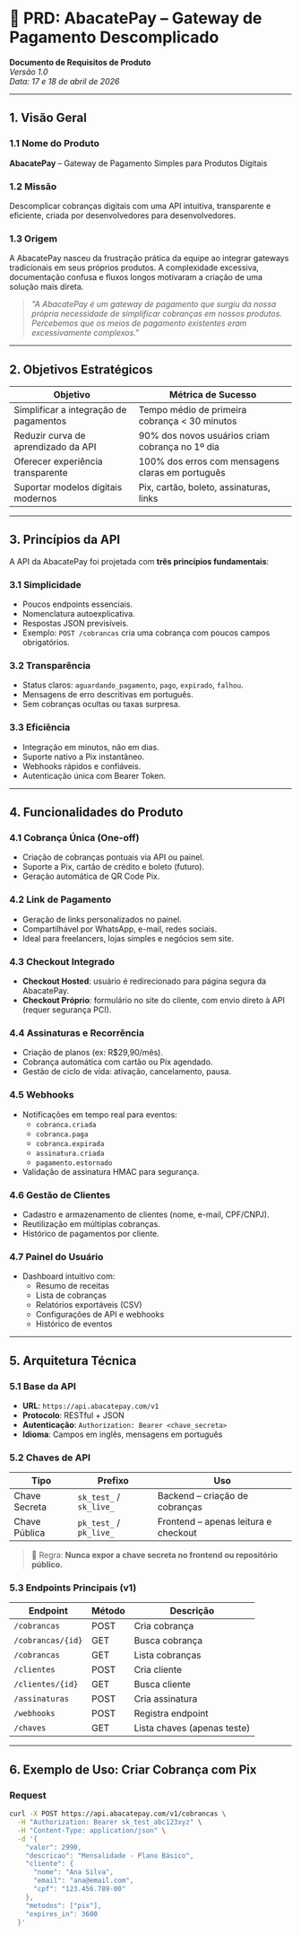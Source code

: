 # 📄 PRD: AbacatePay – Gateway de Pagamento Descomplicado  
**Documento de Requisitos de Produto**  
*Versão 1.0*  
*Data: 17 e 18 de abril de 2026*

---

## 1. Visão Geral

### 1.1 Nome do Produto  
**AbacatePay** – Gateway de Pagamento Simples para Produtos Digitais

### 1.2 Missão  
Descomplicar cobranças digitais com uma API intuitiva, transparente e eficiente, criada por desenvolvedores para desenvolvedores.

### 1.3 Origem  
A AbacatePay nasceu da frustração prática da equipe ao integrar gateways tradicionais em seus próprios produtos. A complexidade excessiva, documentação confusa e fluxos longos motivaram a criação de uma solução mais direta.

> *"A AbacatePay é um gateway de pagamento que surgiu da nossa própria necessidade de simplificar cobranças em nossos produtos. Percebemos que os meios de pagamento existentes eram excessivamente complexos."*

---

## 2. Objetivos Estratégicos

| Objetivo | Métrica de Sucesso |
|--------|-------------------|
| Simplificar a integração de pagamentos | Tempo médio de primeira cobrança < 30 minutos |
| Reduzir curva de aprendizado da API | 90% dos novos usuários criam cobrança no 1º dia |
| Oferecer experiência transparente | 100% dos erros com mensagens claras em português |
| Suportar modelos digitais modernos | Pix, cartão, boleto, assinaturas, links |

---

## 3. Princípios da API

A API da AbacatePay foi projetada com **três princípios fundamentais**:

### 3.1 Simplicidade  
- Poucos endpoints essenciais.
- Nomenclatura autoexplicativa.
- Respostas JSON previsíveis.
- Exemplo: `POST /cobrancas` cria uma cobrança com poucos campos obrigatórios.

### 3.2 Transparência  
- Status claros: `aguardando_pagamento`, `pago`, `expirado`, `falhou`.
- Mensagens de erro descritivas em português.
- Sem cobranças ocultas ou taxas surpresa.

### 3.3 Eficiência  
- Integração em minutos, não em dias.
- Suporte nativo a Pix instantâneo.
- Webhooks rápidos e confiáveis.
- Autenticação única com Bearer Token.

---

## 4. Funcionalidades do Produto

### 4.1 Cobrança Única (One-off)
- Criação de cobranças pontuais via API ou painel.
- Suporte a Pix, cartão de crédito e boleto (futuro).
- Geração automática de QR Code Pix.

### 4.2 Link de Pagamento
- Geração de links personalizados no painel.
- Compartilhável por WhatsApp, e-mail, redes sociais.
- Ideal para freelancers, lojas simples e negócios sem site.

### 4.3 Checkout Integrado
- **Checkout Hosted**: usuário é redirecionado para página segura da AbacatePay.
- **Checkout Próprio**: formulário no site do cliente, com envio direto à API (requer segurança PCI).

### 4.4 Assinaturas e Recorrência
- Criação de planos (ex: R$29,90/mês).
- Cobrança automática com cartão ou Pix agendado.
- Gestão de ciclo de vida: ativação, cancelamento, pausa.

### 4.5 Webhooks
- Notificações em tempo real para eventos:
  - `cobranca.criada`
  - `cobranca.paga`
  - `cobranca.expirada`
  - `assinatura.criada`
  - `pagamento.estornado`
- Validação de assinatura HMAC para segurança.

### 4.6 Gestão de Clientes
- Cadastro e armazenamento de clientes (nome, e-mail, CPF/CNPJ).
- Reutilização em múltiplas cobranças.
- Histórico de pagamentos por cliente.

### 4.7 Painel do Usuário
- Dashboard intuitivo com:
  - Resumo de receitas
  - Lista de cobranças
  - Relatórios exportáveis (CSV)
  - Configurações de API e webhooks
  - Histórico de eventos

---

## 5. Arquitetura Técnica

### 5.1 Base da API
- **URL**: `https://api.abacatepay.com/v1`
- **Protocolo**: RESTful + JSON
- **Autenticação**: `Authorization: Bearer <chave_secreta>`
- **Idioma**: Campos em inglês, mensagens em português

### 5.2 Chaves de API
| Tipo | Prefixo | Uso |
|------|--------|-----|
| Chave Secreta | `sk_test_` / `sk_live_` | Backend – criação de cobranças |
| Chave Pública | `pk_test_` / `pk_live_` | Frontend – apenas leitura e checkout |

> 🔐 Regra: **Nunca expor a chave secreta no frontend ou repositório público.**

### 5.3 Endpoints Principais (v1)

| Endpoint | Método | Descrição |
|--------|--------|-----------|
| `/cobrancas` | POST | Cria cobrança |
| `/cobrancas/{id}` | GET | Busca cobrança |
| `/cobrancas` | GET | Lista cobranças |
| `/clientes` | POST | Cria cliente |
| `/clientes/{id}` | GET | Busca cliente |
| `/assinaturas` | POST | Cria assinatura |
| `/webhooks` | POST | Registra endpoint |
| `/chaves` | GET | Lista chaves (apenas teste) |

---

## 6. Exemplo de Uso: Criar Cobrança com Pix

### Request
```bash
curl -X POST https://api.abacatepay.com/v1/cobrancas \
  -H "Authorization: Bearer sk_test_abc123xyz" \
  -H "Content-Type: application/json" \
  -d '{
    "valor": 2990,
    "descricao": "Mensalidade - Plano Básico",
    "cliente": {
      "nome": "Ana Silva",
      "email": "ana@email.com",
      "cpf": "123.456.789-00"
    },
    "metodos": ["pix"],
    "expires_in": 3600
  }'